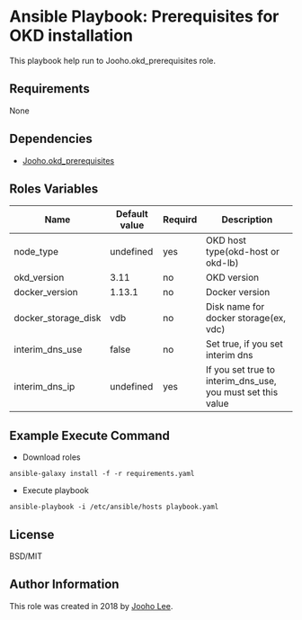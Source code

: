 Ansible Playbook: Prerequisites for OKD installation
=========

This playbook help run to Jooho.okd_prerequisites role. 


Requirements
------------
None

Dependencies
------------

- [Jooho.okd_prerequisites](https://galaxy.ansible.com/Jooho/okd_prerequisites/)

Roles Variables
--------------

| Name                | Default value | Requird | Description                                                 |
| ------------------- | ------------- | ------- | ----------------------------------------------------------- |
| node_type           | undefined     | yes     | OKD host type(okd-host or okd-lb)                           |
| okd_version         | 3.11          | no      | OKD version                                                 |
| docker_version      | 1.13.1        | no      | Docker version                                              |
| docker_storage_disk | vdb           | no      | Disk name for docker storage(ex, vdc)                       |
| interim_dns_use     | false         | no      | Set true, if you set interim dns                            |
| interim_dns_ip      | undefined     | yes     | If you set true to interim_dns_use, you must set this value |


Example Execute Command
-----------------------

- Download roles
~~~
ansible-galaxy install -f -r requirements.yaml
~~~

- Execute playbook
~~~
ansible-playbook -i /etc/ansible/hosts playbook.yaml
~~~


License
-------

BSD/MIT

Author Information
------------------

This role was created in 2018 by [Jooho Lee](http://github.com/jooho).

